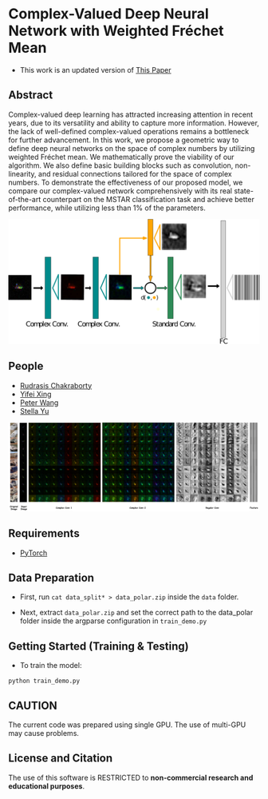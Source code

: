 # Complex-Valued Deep Neural Network with Weighted Fréchet Mean

- This work is an updated version of [This Paper](https://arxiv.org/abs/1906.10048)

## Abstract

Complex-valued deep learning has attracted increasing attention in recent years, due to its versatility and ability to capture more information. However, the lack of well-defined complex-valued operations remains a bottleneck for further advancement. In this work, we propose a geometric way to define deep neural networks on the space of complex numbers by utilizing weighted Fréchet mean. We mathematically prove the viability of our algorithm. We also define basic building blocks such as convolution, non-linearity, and residual connections tailored for the space of complex numbers. To demonstrate the effectiveness of our proposed model, we compare our complex-valued network comprehensively with its real state-of-the-art counterpart on the MSTAR classification task and achieve better performance, while utilizing less than 1% of the parameters. 


<img src='./assets/summary.png' width=800>

## People
- [Rudrasis Chakraborty](https://github.com/rudra1988)
- [Yifei Xing](mailto:xingyifei2016@berkeley.edu) 
- [Peter Wang](mailto:peterwg@berkeley.edu)
- [Stella Yu](mailto:stellayu@berkeley.edu)


<img src='./assets/results_merge.png' width=800>

## Requirements
* [PyTorch](https://pytorch.org/)

## Data Preparation

- First, run `cat data_split* > data_polar.zip` inside the `data` folder.

- Next, extract `data_polar.zip` and set the correct path to the data_polar folder inside the argparse configuration in `train_demo.py`


## Getting Started (Training & Testing)


- To train the model: 
```
python train_demo.py
```

## CAUTION
The current code was prepared using single GPU. The use of multi-GPU may cause problems. 

## License and Citation
The use of this software is RESTRICTED to **non-commercial research and educational purposes**.
